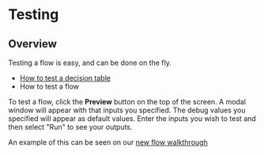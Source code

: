 # Testing

## Overview

Testing a flow is easy, and can be done on the fly. 

* [How to test a decision table](#002_decision_tables/005_saving_and_testing/#hit-policy)
* How to test a flow

To test a flow, click the **Preview** button on the top of the screen. A modal window will appear with that inputs you specified. The debug values you specified will appear as default values. Enter the inputs you wish to test and then select "Run" to see your outputs.

An example of this can be seen on our [new flow walkthrough](#005_new_flow_walkthrough/010_final_steps/test-flow)